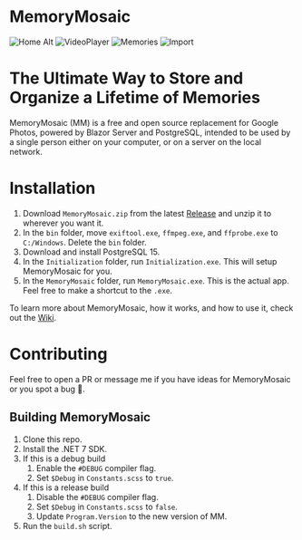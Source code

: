 # MemoryMosaic

![Home Alt](https://github.com/ellman12/MemoryMosaic/assets/56001219/08b5e331-5008-4b00-a785-18f90491ee41)
![VideoPlayer](https://github.com/ellman12/MemoryMosaic/assets/56001219/bddf0c92-f68b-4769-8d79-d523be66f049)
![Memories](https://github.com/ellman12/MemoryMosaic/assets/56001219/7627ddaf-610c-4f7f-8d8c-1d4a22b1ba07)
![Import](https://github.com/ellman12/MemoryMosaic/assets/56001219/050aa952-cd9c-4835-be60-9163e288701e)

# The Ultimate Way to Store and Organize a Lifetime of Memories
MemoryMosaic (MM) is a free and open source replacement for Google Photos, powered by Blazor Server and PostgreSQL, intended to be used by a single person either on your computer, or on a server on the local network.

# Installation
1. Download `MemoryMosaic.zip` from the latest [Release](https://github.com/ellman12/MemoryMosaic/releases) and unzip it to wherever you want it.
2. In the `bin` folder, move `exiftool.exe`, `ffmpeg.exe`, and `ffprobe.exe` to `C:/Windows`. Delete the `bin` folder.
3. Download and install PostgreSQL 15.
4. In the `Initialization` folder, run `Initialization.exe`. This will setup MemoryMosaic for you.
5. In the `MemoryMosaic` folder, run `MemoryMosaic.exe`. This is the actual app. Feel free to make a shortcut to the `.exe`.

To learn more about MemoryMosaic, how it works, and how to use it, check out the [Wiki](https://github.com/ellman12/MemoryMosaic/wiki).

# Contributing
Feel free to open a PR or message me if you have ideas for MemoryMosaic or you spot a bug 🐛. 

## Building MemoryMosaic
1. Clone this repo.
2. Install the .NET 7 SDK.
3. If this is a debug build
	1. Enable the `#DEBUG` compiler flag.
	2. Set `$Debug` in `Constants.scss` to `true`.
4. If this is a release build
	1. Disable the `#DEBUG` compiler flag.
	2. Set `$Debug` in `Constants.scss` to `false`.
	3. Update `Program.Version` to the new version of MM.
5. Run the `build.sh` script.

